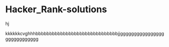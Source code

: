  # Hacker_Rank-solutions
hj


kkkkkkcvghhhbbbbbbbbbbbbbbbbbbbbbbbbbbbbbbjjgggggggggggggggggggggggggggg
